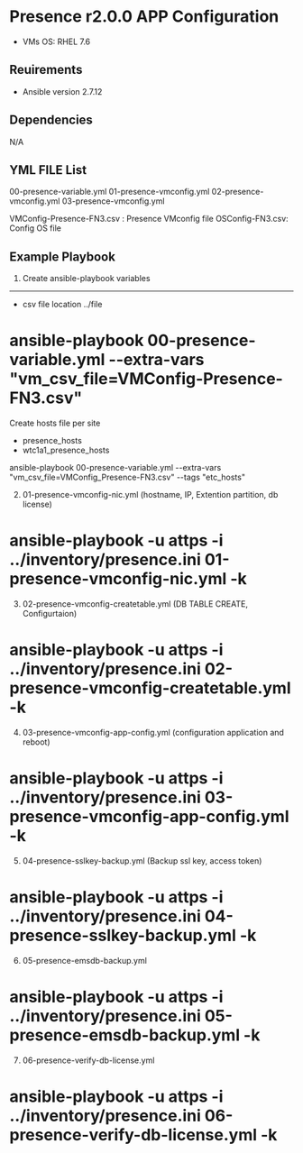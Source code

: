 
Presence r2.0.0 APP Configuration
=========

- VMs OS: RHEL 7.6

Reuirements
------------

- Ansible version 2.7.12

Dependencies
------------

N/A

YML FILE List
------------
00-presence-variable.yml
01-presence-vmconfig.yml
02-presence-vmconfig.yml
03-presence-vmconfig.yml

VMConfig-Presence-FN3.csv : Presence VMconfig file
OSConfig-FN3.csv: Config OS file

Example Playbook
------------

1. Create ansible-playbook variables
------------
- csv file location  ../file
# ansible-playbook 00-presence-variable.yml --extra-vars "vm_csv_file=VMConfig-Presence-FN3.csv"

 Create hosts file per site
- presence_hosts
- wtc1a1_presence_hosts

ansible-playbook 00-presence-variable.yml --extra-vars "vm_csv_file=VMConfig_Presence-FN3.csv" --tags "etc_hosts"

2. 01-presence-vmconfig-nic.yml (hostname, IP, Extention partition, db license)
# ansible-playbook -u attps -i ../inventory/presence.ini 01-presence-vmconfig-nic.yml -k

3. 02-presence-vmconfig-createtable.yml  (DB TABLE CREATE, Configurtaion)
# ansible-playbook -u attps -i ../inventory/presence.ini 02-presence-vmconfig-createtable.yml -k

4. 03-presence-vmconfig-app-config.yml (configuration application and reboot)
# ansible-playbook -u attps -i ../inventory/presence.ini 03-presence-vmconfig-app-config.yml -k

5. 04-presence-sslkey-backup.yml (Backup ssl key, access token)
# ansible-playbook -u attps -i ../inventory/presence.ini 04-presence-sslkey-backup.yml -k

6. 05-presence-emsdb-backup.yml
# ansible-playbook -u attps -i ../inventory/presence.ini  05-presence-emsdb-backup.yml -k
 
7. 06-presence-verify-db-license.yml
# ansible-playbook -u attps -i ../inventory/presence.ini 06-presence-verify-db-license.yml -k 
